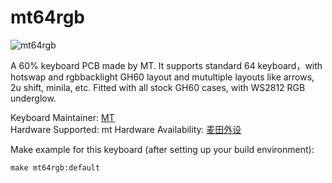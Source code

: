 # mt64rgb 

![mt64rgb](https://imgur.com/z5fxpTO)

A 60% keyboard PCB made by MT.
It supports standard 64 keyboard，with hotswap and rgbbacklight
 GH60 layout and mutultiple layouts like arrows, 2u shift, minila, etc.
Fitted with all stock GH60 cases, with WS2812 RGB underglow.

Keyboard Maintainer: [MT](https://github.com/704340378)  
Hardware Supported: mt 
Hardware Availability: [麦田外设](https://shop110310565.taobao.com)

Make example for this keyboard (after setting up your build environment):

    make mt64rgb:default

